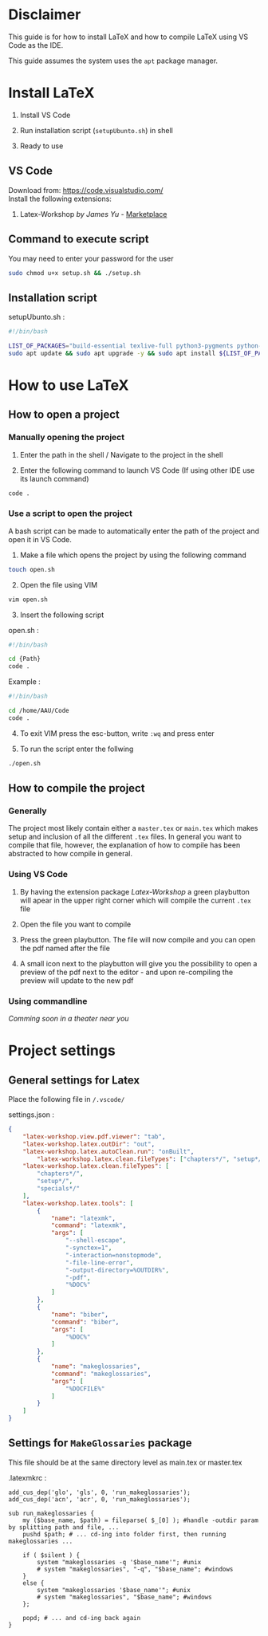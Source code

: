 # Disclaimer

This guide is for how to install LaTeX and how to compile LaTeX using VS Code as the IDE.

This guide assumes the system uses the ``apt`` package manager.


# Install LaTeX

1. Install VS Code

2. Run installation script (``setupUbunto.sh``) in shell

3. Ready to use



## VS Code

Download from: https://code.visualstudio.com/  
Install the following extensions:

1. Latex-Workshop *by James Yu* - [Marketplace](https://marketplace.visualstudio.com/items?itemName=James-Yu.latex-workshop)


## Command to execute script

You may need to enter your password for the user

```bash
sudo chmod u+x setup.sh && ./setup.sh
```


## Installation script

setupUbunto.sh :

```bash
#!/bin/bash

LIST_OF_PACKAGES="build-essential texlive-full python3-pygments python-is-python3 openjdk-11-jdk"
sudo apt update && sudo apt upgrade -y && sudo apt install ${LIST_OF_PACKAGES} -y
```


# How to use LaTeX

## How to open a project

### Manually opening the project

1. Enter the path in the shell / Navigate to the project in the shell

2. Enter the following command to launch VS Code (If using other IDE use its launch command)

```Bash
code .
```


### Use a script to open the project

A bash script can be made to automatically enter the path of the project and open it in VS Code.

1. Make a file which opens the project by using the following command

```Bash
touch open.sh
```

2. Open the file using VIM

```Bash
vim open.sh
```

3. Insert the following script

open.sh :

```Bash
#!/bin/bash

cd {Path}
code .
```

Example :

```Bash
#!/bin/bash

cd /home/AAU/Code
code .
```

4. To exit VIM press the esc-button, write ``:wq`` and press enter



5. To run the script enter the follwing

```Bash
./open.sh
```


## How to compile the project

### Generally

The project most likely contain either a ``master.tex`` or ``main.tex`` which makes setup and inclusion of all the different ``.tex`` files. 
In general you want to compile that file, however, the explanation of how to compile has been abstracted to how compile in general.


### Using VS Code

1. By having the extension package *Latex-Workshop* a green playbutton will apear in the upper right corner which will compile the current ``.tex`` file

2. Open the file you want to compile

3. Press the green playbutton. The file will now compile and you can open the pdf named after the file

4. A small icon next to the playbutton will give you the possibility to open a preview of the pdf next to the editor - and upon re-compiling the preview will update to the new pdf


### Using commandline

*Comming soon in a theater near you*


# Project settings

## General settings for Latex

Place the following file in ``/.vscode/``

settings.json :

```json
{
    "latex-workshop.view.pdf.viewer": "tab",
    "latex-workshop.latex.outDir": "out",
    "latex-workshop.latex.autoClean.run": "onBuilt",
        "latex-workshop.latex.clean.fileTypes": ["chapters*/", "setup*/", "specials*/"],
    "latex-workshop.latex.clean.fileTypes": [
        "chapters*/",
        "setup*/",
        "specials*/"
    ],
    "latex-workshop.latex.tools": [
        {
            "name": "latexmk",
            "command": "latexmk",
            "args": [
                "--shell-escape",
                "-synctex=1",
                "-interaction=nonstopmode",
                "-file-line-error",
                "-output-directory=%OUTDIR%",
                "-pdf",
                "%DOC%"
            ]
        },
        {
            "name": "biber",
            "command": "biber",
            "args": [
                "%DOC%"
            ]
        },
        {
            "name": "makeglossaries",
            "command": "makeglossaries",
            "args": [
                "%DOCFILE%"
            ]
        }
    ]
}
```


## Settings for ``MakeGlossaries`` package

This file should be at the same directory level as main.tex or master.tex

.latexmkrc :

```
add_cus_dep('glo', 'gls', 0, 'run_makeglossaries');
add_cus_dep('acn', 'acr', 0, 'run_makeglossaries');

sub run_makeglossaries {
    my ($base_name, $path) = fileparse( $_[0] ); #handle -outdir param by splitting path and file, ...
    pushd $path; # ... cd-ing into folder first, then running makeglossaries ...

    if ( $silent ) {
        system "makeglossaries -q '$base_name'"; #unix
        # system "makeglossaries", "-q", "$base_name"; #windows
    }
    else {
        system "makeglossaries '$base_name'"; #unix
        # system "makeglossaries", "$base_name"; #windows
    };

    popd; # ... and cd-ing back again
}
```
